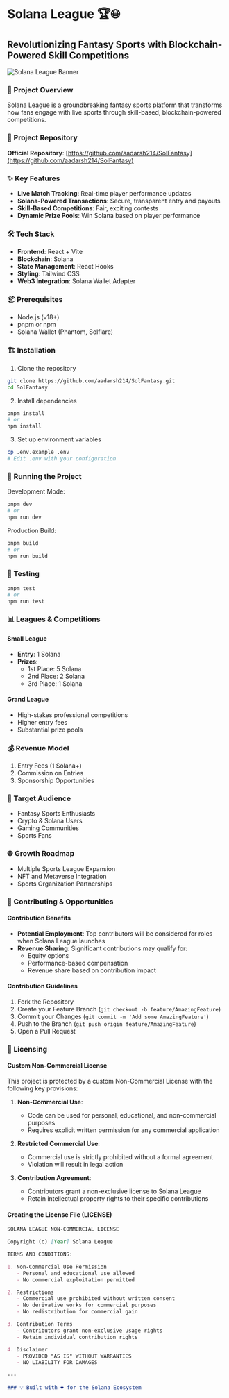 # Solana League 🏆🌐

## Revolutionizing Fantasy Sports with Blockchain-Powered Skill Competitions

![Solana League Banner](./src/assets/banner.png)

### 🚀 Project Overview

Solana League is a groundbreaking fantasy sports platform that transforms how fans engage with live sports through skill-based, blockchain-powered competitions.

### 🔗 Project Repository

**Official Repository**: [https://github.com/aadarsh214/SolFantasy](https://github.com/aadarsh214/SolFantasy)

### ✨ Key Features

- **Live Match Tracking**: Real-time player performance updates
- **Solana-Powered Transactions**: Secure, transparent entry and payouts
- **Skill-Based Competitions**: Fair, exciting contests
- **Dynamic Prize Pools**: Win Solana based on player performance

### 🛠 Tech Stack

- **Frontend**: React + Vite
- **Blockchain**: Solana
- **State Management**: React Hooks
- **Styling**: Tailwind CSS
- **Web3 Integration**: Solana Wallet Adapter

### 📦 Prerequisites

- Node.js (v18+)
- pnpm or npm
- Solana Wallet (Phantom, Solflare)

### 🏗 Installation

1. Clone the repository
```bash
git clone https://github.com/aadarsh214/SolFantasy.git
cd SolFantasy
```

2. Install dependencies
```bash
pnpm install
# or
npm install
```

3. Set up environment variables
```bash
cp .env.example .env
# Edit .env with your configuration
```

### 🚀 Running the Project

Development Mode:
```bash
pnpm dev
# or
npm run dev
```

Production Build:
```bash
pnpm build
# or
npm run build
```

### 🧪 Testing

```bash
pnpm test
# or
npm run test
```

### 📊 Leagues & Competitions

#### Small League
- **Entry**: 1 Solana
- **Prizes**: 
  - 1st Place: 5 Solana
  - 2nd Place: 2 Solana
  - 3rd Place: 1 Solana

#### Grand League
- High-stakes professional competitions
- Higher entry fees
- Substantial prize pools

### 💰 Revenue Model

1. Entry Fees (1 Solana+)
2. Commission on Entries
3. Sponsorship Opportunities

### 🎯 Target Audience

- Fantasy Sports Enthusiasts
- Crypto & Solana Users
- Gaming Communities
- Sports Fans

### 🌐 Growth Roadmap

- Multiple Sports League Expansion
- NFT and Metaverse Integration
- Sports Organization Partnerships

### 🤝 Contributing & Opportunities

#### Contribution Benefits
- **Potential Employment**: Top contributors will be considered for roles when Solana League launches
- **Revenue Sharing**: Significant contributions may qualify for:
  - Equity options
  - Performance-based compensation
  - Revenue share based on contribution impact

#### Contribution Guidelines
1. Fork the Repository
2. Create your Feature Branch (`git checkout -b feature/AmazingFeature`)
3. Commit your Changes (`git commit -m 'Add some AmazingFeature'`)
4. Push to the Branch (`git push origin feature/AmazingFeature`)
5. Open a Pull Request

### 📄 Licensing

#### Custom Non-Commercial License

This project is protected by a custom Non-Commercial License with the following key provisions:

1. **Non-Commercial Use**: 
   - Code can be used for personal, educational, and non-commercial purposes
   - Requires explicit written permission for any commercial application

2. **Restricted Commercial Use**:
   - Commercial use is strictly prohibited without a formal agreement
   - Violation will result in legal action

3. **Contribution Agreement**:
   - Contributors grant a non-exclusive license to Solana League
   - Retain intellectual property rights to their specific contributions

#### Creating the License File (LICENSE)

```markdown
SOLANA LEAGUE NON-COMMERCIAL LICENSE

Copyright (c) [Year] Solana League

TERMS AND CONDITIONS:

1. Non-Commercial Use Permission
   - Personal and educational use allowed
   - No commercial exploitation permitted

2. Restrictions
   - Commercial use prohibited without written consent
   - No derivative works for commercial purposes
   - No redistribution for commercial gain

3. Contribution Terms
   - Contributors grant non-exclusive usage rights
   - Retain individual contribution rights

4. Disclaimer
   - PROVIDED "AS IS" WITHOUT WARRANTIES
   - NO LIABILITY FOR DAMAGES

---

### 💡 Built with ❤️ for the Solana Ecosystem
